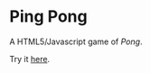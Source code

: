 Ping Pong
=========
A HTML5/Javascript game of *Pong*.

Try it [here](http://flexicon.github.io/pingpong/).
